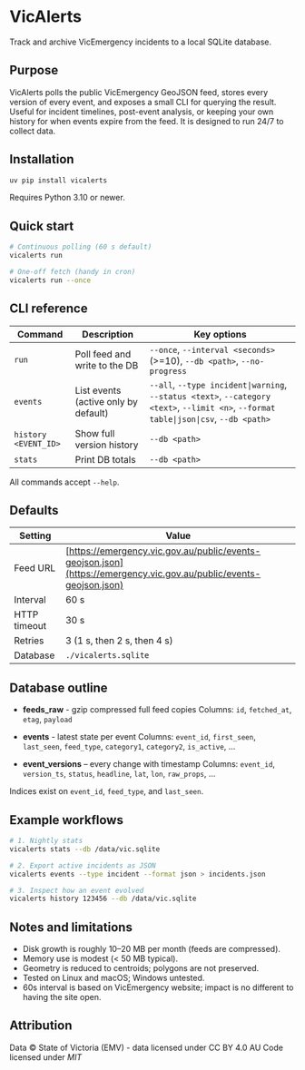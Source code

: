 # VicAlerts

Track and archive VicEmergency incidents to a local SQLite database.

## Purpose

VicAlerts polls the public VicEmergency GeoJSON feed, stores every version of every event, and exposes a small CLI for querying the result. Useful for incident timelines, post-event analysis, or keeping your own history for when events expire from the feed. It is designed to run 24/7 to collect data.

## Installation

```bash
uv pip install vicalerts
```

Requires Python 3.10 or newer.

## Quick start

```bash
# Continuous polling (60 s default)
vicalerts run

# One-off fetch (handy in cron)
vicalerts run --once
```

## CLI reference

| Command              | Description                          | Key options                                                                                                                            |
| -------------------- | ------------------------------------ | -------------------------------------------------------------------------------------------------------------------------------------- |
| `run`                | Poll feed and write to the DB        | `--once`, `--interval <seconds>` (>=10), `--db <path>`, `--no-progress`                                                                |
| `events`             | List events (active only by default) | `--all`, `--type incident\|warning`, `--status <text>`, `--category <text>`, `--limit <n>`, `--format table\|json\|csv`, `--db <path>` |
| `history <EVENT_ID>` | Show full version history            | `--db <path>`                                                                                                                          |
| `stats`              | Print DB totals                      | `--db <path>`                                                                                                                          |

All commands accept `--help`.

## Defaults

| Setting      | Value                                                                                                              |
| ------------ | ------------------------------------------------------------------------------------------------------------------ |
| Feed URL     | [https://emergency.vic.gov.au/public/events-geojson.json](https://emergency.vic.gov.au/public/events-geojson.json) |
| Interval     | 60 s                                                                                                               |
| HTTP timeout | 30 s                                                                                                               |
| Retries      | 3 (1 s, then 2 s, then 4 s)                                                                                        |
| Database     | `./vicalerts.sqlite`                                                                                               |

## Database outline

* **feeds\_raw** - gzip compressed full feed copies
  Columns: `id`, `fetched_at`, `etag`, `payload`

* **events** - latest state per event
  Columns: `event_id`, `first_seen`, `last_seen`, `feed_type`, `category1`, `category2`, `is_active`, ...

* **event\_versions** – every change with timestamp
  Columns: `event_id`, `version_ts`, `status`, `headline`, `lat`, `lon`, `raw_props`, ...

Indices exist on `event_id`, `feed_type`, and `last_seen`.

## Example workflows

```bash
# 1. Nightly stats
vicalerts stats --db /data/vic.sqlite

# 2. Export active incidents as JSON
vicalerts events --type incident --format json > incidents.json

# 3. Inspect how an event evolved
vicalerts history 123456 --db /data/vic.sqlite
```

## Notes and limitations

* Disk growth is roughly 10–20 MB per month (feeds are compressed).
* Memory use is modest (< 50 MB typical).
* Geometry is reduced to centroids; polygons are not preserved.
* Tested on Linux and macOS; Windows untested.
* 60s interval is based on VicEmergency website; impact is no different to having the site open.

## Attribution

Data © State of Victoria (EMV) - data licensed under CC BY 4.0 AU
Code licensed under *MIT*
